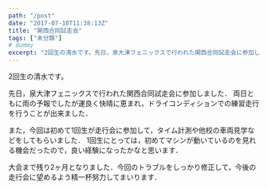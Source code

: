 ```yaml
---
path: "/post"
date: "2017-07-10T11:38:13Z"
title: "関西合同試走会"
tags: ["未分類"]
# dummy
excerpt: "2回生の清水です。先日，泉大津フェニックスで行われた関西合同試走会に参加しました．両日ともに雨の予報でしたが運良く快晴に恵まれ，ドライコンディションでの練習走行を行うことが出来ました．また，今回は初..."
---
```


2回生の清水です。

先日，泉大津フェニックスで行われた関西合同試走会に参加しました．
両日ともに雨の予報でしたが運良く快晴に恵まれ，ドライコンディションでの練習走行を行うことが出来ました．

また，今回は初めて1回生が走行会に参加して，タイム計測や他校の車両見学などをしてもらいました．
1回生にとっては，初めてマシンが動いているのを見れる機会だったので，良い経験になったかなと思います．

大会まで残り2ヶ月となりました．今回のトラブルをしっかり修正して，今後の走行会に望めるよう精一杯努力してまいります．